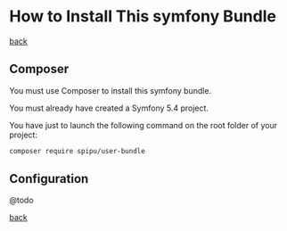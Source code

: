 # How to Install This symfony Bundle

[back](./README.md)

## Composer

You must use Composer to install this symfony bundle.

You must already have created a Symfony 5.4 project.

You have just to launch the following command on the root folder of your project:

```bash
composer require spipu/user-bundle
```

## Configuration

@todo

[back](./README.md)

